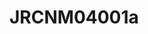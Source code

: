 <a name="material" />

# JRCNM04001a
<script type="application/ld+json">
  {
    "@context": "https://schema.org/",
    "@type": "ChemicalSubstance",
    "http://purl.org/dc/terms/conformsTo":
      {
        "@type": "CreativeWork",
        "@id": "https://bioschemas.org/profiles/ChemicalSubstance/0.4-RELEASE/"
      },
    "@id": "https://egonw.github.io/nanowiki/nanowiki394.html#material",
    "name": "JRCNM04001a",
    "sameAs": "http://127.0.0.1/mediawiki/index.php/Special:URIResolver/JRCNM04001a"
  }
</script>


